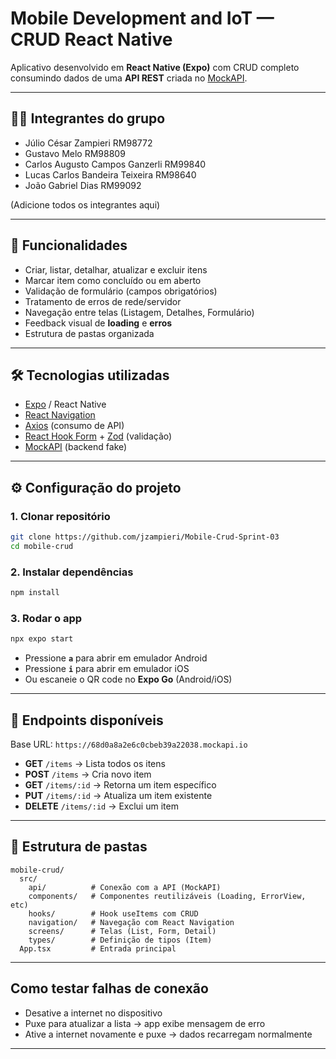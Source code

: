 # Mobile Development and IoT — CRUD React Native

Aplicativo desenvolvido em **React Native (Expo)** com CRUD completo consumindo dados de uma **API REST** criada no [MockAPI](https://mockapi.io).

---

## 👨‍💻 Integrantes do grupo

* Júlio César Zampieri RM98772
* Gustavo Melo RM98809
* Carlos Augusto Campos Ganzerli RM99840
* Lucas Carlos Bandeira Teixeira RM98640
* João Gabriel Dias RM99092

(Adicione todos os integrantes aqui)

---

## 📱 Funcionalidades

* Criar, listar, detalhar, atualizar e excluir itens
* Marcar item como concluído ou em aberto
* Validação de formulário (campos obrigatórios)
* Tratamento de erros de rede/servidor
* Navegação entre telas (Listagem, Detalhes, Formulário)
* Feedback visual de **loading** e **erros**
* Estrutura de pastas organizada

---

## 🛠️ Tecnologias utilizadas

* [Expo](https://expo.dev/) / React Native
* [React Navigation](https://reactnavigation.org/)
* [Axios](https://axios-http.com/) (consumo de API)
* [React Hook Form](https://react-hook-form.com/) + [Zod](https://zod.dev/) (validação)
* [MockAPI](https://mockapi.io/) (backend fake)

---

## ⚙️ Configuração do projeto

### 1. Clonar repositório

```bash
git clone https://github.com/jzampieri/Mobile-Crud-Sprint-03
cd mobile-crud
```

### 2. Instalar dependências

```bash
npm install
```

### 3. Rodar o app

```bash
npx expo start
```

* Pressione **`a`** para abrir em emulador Android
* Pressione **`i`** para abrir em emulador iOS
* Ou escaneie o QR code no **Expo Go** (Android/iOS)

---

## 🚀 Endpoints disponíveis

Base URL: `https://68d0a8a2e6c0cbeb39a22038.mockapi.io`

* **GET** `/items` → Lista todos os itens
* **POST** `/items` → Cria novo item
* **GET** `/items/:id` → Retorna um item específico
* **PUT** `/items/:id` → Atualiza um item existente
* **DELETE** `/items/:id` → Exclui um item

---

## 📂 Estrutura de pastas

```
mobile-crud/
  src/
    api/          # Conexão com a API (MockAPI)
    components/   # Componentes reutilizáveis (Loading, ErrorView, etc)
    hooks/        # Hook useItems com CRUD
    navigation/   # Navegação com React Navigation
    screens/      # Telas (List, Form, Detail)
    types/        # Definição de tipos (Item)
  App.tsx         # Entrada principal
```

---

##  Como testar falhas de conexão

* Desative a internet no dispositivo
* Puxe para atualizar a lista → app exibe mensagem de erro
* Ative a internet novamente e puxe → dados recarregam normalmente

---

